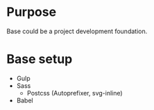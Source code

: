 # Purpose
Base could be a project development foundation.

# Base setup
* Gulp
* Sass
	- Postcss (Autoprefixer, svg-inline)
* Babel
